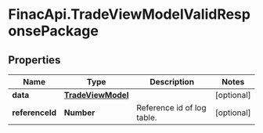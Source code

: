 # FinacApi.TradeViewModelValidResponsePackage

## Properties
Name | Type | Description | Notes
------------ | ------------- | ------------- | -------------
**data** | [**TradeViewModel**](TradeViewModel.md) |  | [optional] 
**referenceId** | **Number** | Reference id of log table. | [optional] 
